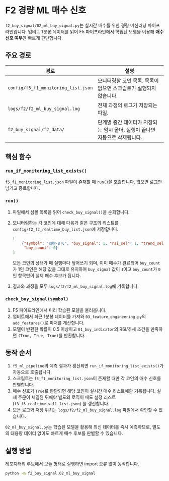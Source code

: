 # F2 경량 ML 매수 신호

`f2_buy_signal/02_ml_buy_signal.py`는 실시간 매수를 위한 경량 머신러닝 파이프라인입니다.
업비트 1분봉 데이터를 읽어 F5 파이프라인에서 학습된 모델을 이용해 **매수 신호 여부**만 빠르게 판단합니다.

## 주요 경로

| 경로 | 설명 |
| --- | --- |
| `config/f5_f1_monitoring_list.json` | 모니터링할 코인 목록. 목록이 없으면 스크립트가 실행되지 않습니다. |
| `logs/f2/f2_ml_buy_signal.log` | 전체 과정의 로그가 저장되는 파일. |
| `f2_buy_signal/f2_data/` | 단계별 중간 데이터가 저장되는 임시 폴더. 실행이 끝나면 자동으로 삭제됩니다. |

## 핵심 함수

### `run_if_monitoring_list_exists()`
`f5_f1_monitoring_list.json` 파일이 존재할 때 `run()`을 호출합니다. 없으면 로그만 남기고 종료합니다.

### `run()`
1. 파일에서 심볼 목록을 읽어 `check_buy_signal()`을 순회합니다.
2. 모니터링하는 각 코인에 대해 다음과 같은 구조의 리스트를
   `config/f2_f2_realtime_buy_list.json`에 저장합니다.

   ```json
   [
       {"symbol": "KRW-BTC", "buy_signal": 1, "rsi_sel": 1, "trend_sel": 1,
        "buy_count": 0}
   ]
   ```

    모든 코인의 상태가 매 실행마다 덮어쓰기 되며,
    이미 매수가 완료되어 `buy_count`가 1인 코인은 해당 값을 그대로 유지하여
    `buy_signal` 값이 `1`이고 `buy_count`가 `0`인 항목만이 실제 매수 후보가 됩니다.
3. 결과와 과정을 모두 `logs/f2/f2_ml_buy_signal.log`에 기록합니다.

### `check_buy_signal(symbol)`
1. F5 파이프라인에서 미리 학습된 모델을 불러옵니다.
2. 업비트에서 최근 1분봉 데이터를 가져와 `03_feature_engineering.py`의 `add_features()`로 피처를 계산합니다.
3. 모델이 반환한 확률이 0.5 이상이고 `01_buy_indicator`의 RSI/추세 조건을 만족하면 `(True, True, True)`를 반환합니다.

## 동작 순서

1. `f5_ml_pipeline`의 예측 결과가 갱신되면 `run_if_monitoring_list_exists()`가 자동으로 호출됩니다.
2. 스크립트는 `f5_f1_monitoring_list.json`이 존재할 때만 각 코인의 매수 신호를 판별합니다.
3. 매수 신호가 `True`로 판단되면 해당 코인이 실시간 매수 리스트에만 기록됩니다.
   실제 주문이 체결된 뒤에야 별도의 로직이 매도 설정 리스트(`f3_f3_realtime_sell_list.json`)
   를 갱신합니다.
4. 모든 로그와 저장 위치는 `logs/f2/f2_ml_buy_signal.log` 파일에서 확인할 수 있습니다.

`02_ml_buy_signal.py`는 학습된 모델을 활용해 최신 데이터를 즉시 예측하므로, 별도의 대용량 데이터 없이도 빠르게 매수 후보를 판별할 수 있습니다.

## 실행 방법

레포지터리 루트에서 모듈 형태로 실행하면 import 오류 없이 동작합니다.

```bash
python -m f2_buy_signal.02_ml_buy_signal
```
